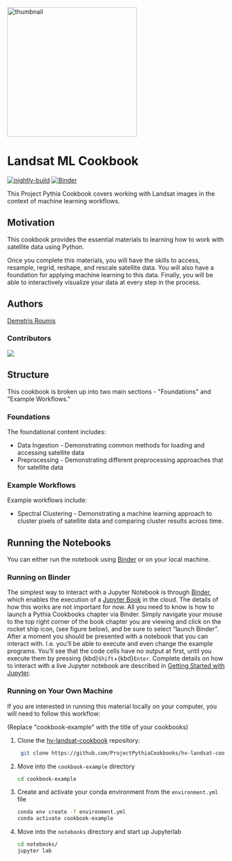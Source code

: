 <img src="thumbnail.png" alt="thumbnail" width="300"/>

# Landsat ML Cookbook

[![nightly-build](https://github.com/ProjectPythiaCookbooks/cookbook-template/actions/workflows/nightly-build.yaml/badge.svg)](https://github.com/ProjectPythiaCookbooks/cookbook-template/actions/workflows/nightly-build.yaml)
[![Binder](http://binder.mypythia.org/badge_logo.svg)](http://binder.mypythia.org/v2/gh/ProjectPythiaCookbooks/cookbook-template/main?labpath=notebooks)

This Project Pythia Cookbook covers working with Landsat images in the context of machine learning workflows.

## Motivation

This cookbook provides the essential materials to learning how to work with satellite data using Python. 

Once you complete this materials, you will have the  skills to access, resample, regrid, reshape, and rescale satellite data. You will also have a foundation for applying machine learning to this data. Finally, you will be able to interactively visualize your data at every step in the process.

## Authors

[Demetris Roumis](@droumis)

### Contributors
<a href="https://github.com/ProjectPythiaCookbooks/hv-landsat-cookbook/graphs/contributors">
  <img src="https://contrib.rocks/image?repo=ProjectPythiaCookbooks/hv-landsat-cookbook" />
</a>

## Structure
This cookbook is broken up into two main sections - "Foundations" and "Example Workflows."

### Foundations
The foundational content includes:
- Data Ingestion - Demonstrating common methods for loading and accessing satellite data
- Preprocessing - Demonstrating different preprocessing approaches that for satellite data

### Example Workflows
Example workflows include:
- Spectral Clustering - Demonstrating a machine learning approach to cluster pixels of satellite data and comparing cluster results across time.

## Running the Notebooks
You can either run the notebook using [Binder](https://mybinder.org/) or on your local machine.

### Running on Binder

The simplest way to interact with a Jupyter Notebook is through
[Binder](https://mybinder.org/), which enables the execution of a
[Jupyter Book](https://jupyterbook.org) in the cloud. The details of how this works are not
important for now. All you need to know is how to launch a Pythia
Cookbooks chapter via Binder. Simply navigate your mouse to
the top right corner of the book chapter you are viewing and click
on the rocket ship icon, (see figure below), and be sure to select
“launch Binder”. After a moment you should be presented with a
notebook that you can interact with. I.e. you’ll be able to execute
and even change the example programs. You’ll see that the code cells
have no output at first, until you execute them by pressing
{kbd}`Shift`\+{kbd}`Enter`. Complete details on how to interact with
a live Jupyter notebook are described in [Getting Started with
Jupyter](https://foundations.projectpythia.org/foundations/getting-started-jupyter.html).

### Running on Your Own Machine
If you are interested in running this material locally on your computer, you will need to follow this workflow:

(Replace "cookbook-example" with the title of your cookbooks)   

1. Clone the [hv-landsat-cookbook](https://github.com/ProjectPythiaCookbooks/hv-landsat-cookbook) repository:

   ```bash
    git clone https://github.com/ProjectPythiaCookbooks/hv-landsat-cookbook.git
    ```  
1. Move into the `cookbook-example` directory
    ```bash
    cd cookbook-example
    ```  
1. Create and activate your conda environment from the `environment.yml` file
    ```bash
    conda env create -f environment.yml
    conda activate cookbook-example
    ```  
1.  Move into the `notebooks` directory and start up Jupyterlab
    ```bash
    cd notebooks/
    jupyter lab
    ```
